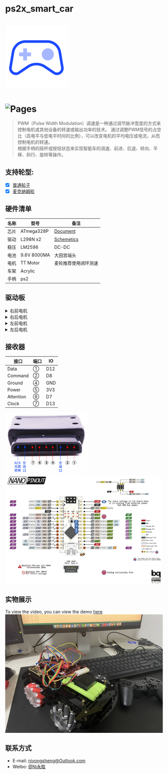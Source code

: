 # ps2x_smart_car

![(logo)](./logo.png)
===
![Pages](https://img.shields.io/badge/v-1.0.0-brightgreen.svg?style=flat-square)
===

> PWM（Pulse Width Modulation）调速是一种通过调节脉冲宽度的方式来控制电机或其他设备的转速或输出功率的技术。
通过调整PWM信号的占空比（高电平与低电平时间的比例），可以改变电机的平均电压或电流，从而控制电机的转速。<br>
根据手柄的摇杆或按钮状态来实现智能车的调速、前进、后退、转向、平移、斜行、旋转等操作。

## 支持轮型:
- [x] [普通轮子](https://en.wikipedia.org/wiki/Wheel)
- [x] [麦克纳姆轮](https://en.wikipedia.org/wiki/Mecanum_wheel)

## 硬件清单 
|名称|型号|备注|
| ------- | ------- | ------- |
|芯片|ATmega328P|[Document](https://www.microchip.com/en-us/product/atmega328p#document-table)|
|驱动|L298N x2|[Schemetics](./PS2X_smartCar/L298DriveModuleSchematicDiagram.pdf)|
|稳压|LM2596|DC-DC|
|电池|9.6V 8000MA|大田宫端头|
|电机|TT Motor|麦轮推荐使用闭环测速|
|车架|Acrylic||
|手柄|ps2||

## 驱动板
<details>
  <summary>右前电机</summary>

|定义|L298N-a|IO|
| ------- | ------- | ------- |
|io_0|IN1|A0|
|io_1|IN2|A1|
|pwm1|INA|D6|
</details>

<details>
  <summary>右后电机</summary>

|定义|L298N-a|IO|
| ------- | ------- | ------- |
|io_2|IN3|A2|
|io_3|IN4|A3|
|pwm2|INB|D10|
</details>

<details>
  <summary>左前电机</summary>

|定义|L298N-b|IO|
| ------- | ------- | ------- |
|io_4|IN1|D2|
|io_5|IN2|D3|
|pwm3|INA|D11|
</details>

<details>
  <summary>左后电机</summary>

|定义|L298N-b|IO|
| ------- | ------- | ------- |
|io_6|IN3|D4|
|io_7|IN4|D5|
|pwm4|INB|D9|
</details>



## 接收器
|接口|端口|IO|
| ------- | ------- | ------- |
|Data|①|D12|
|Command|②|D8|
|Ground|④|GND|
|Power|⑤|3V3|
|Attention|⑥|D7|
|Clock|⑦|D13|

<img src="./acceptor.png" style="height: 200px; border-radius:15px">
<img src="./Arduino-Nano-Pinout.png" style="border-radius:15px">

## 实物展示
To view the video, you can view the demo [here](https://www.bilibili.com/video/BV1ty4y1A7vB)
<img src="./IMG_2290.jpg">

## 联系方式
* E-mail: niyongsheng@Outlook.com
* Weibo: [@Ni永胜](https://weibo.com/u/7317805089)

